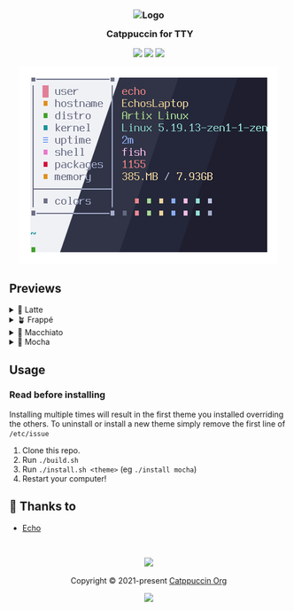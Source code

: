 <h3 align="center">
	<img src="https://raw.githubusercontent.com/catppuccin/catppuccin/main/assets/logos/exports/1544x1544_circle.png" width="100" alt="Logo"/><br/>
	<img src="https://raw.githubusercontent.com/catppuccin/catppuccin/main/assets/misc/transparent.png" height="30" width="0px"/>
	Catppuccin for TTY
</h3>

<p align="center">
	<a href="https://github.com/catppuccin/tty/stargazers"><img src="https://img.shields.io/github/stars/catppuccin/tty?colorA=363a4f&colorB=b7bdf8&style=for-the-badge"></a>
	<a href="https://github.com/catppuccin/tty/issues"><img src="https://img.shields.io/github/issues/catppuccin/tty?colorA=363a4f&colorB=f5a97f&style=for-the-badge"></a>
	<a href="https://github.com/catppuccin/tty/contributors"><img src="https://img.shields.io/github/contributors/catppuccin/tty?colorA=363a4f&colorB=a6da95&style=for-the-badge"></a>
</p>

<p align="center">
  <img src="assets/res.webp"/>
</p>

## Previews

<details>
<summary>🌻 Latte</summary>
<img src="assets/latte.webp"/>
</details>
<details>
<summary>🪴 Frappé</summary>
<img src="assets/frappe.webp"/>
</details>
<details>
<summary>🌺 Macchiato</summary>
<img src="assets/macchiato.webp"/>
</details>
<details>
<summary>🌿 Mocha</summary>
<img src="assets/mocha.webp"/>
</details>

## Usage
### Read before installing
Installing multiple times will result in the first theme you installed overriding the others. To uninstall or install a new theme simply remove the first line of `/etc/issue`

1. Clone this repo.
2. Run `./build.sh`
3. Run `./install.sh <theme>` (eg `./install mocha`)
4. Restart your computer!

## 💝 Thanks to

- [Echo](https://github.com/CallMeEchoCodes)

&nbsp;

<p align="center">
	<img src="https://raw.githubusercontent.com/catppuccin/catppuccin/main/assets/footers/gray0_ctp_on_line.svg?sanitize=true" />
</p>

<p align="center">
	Copyright &copy; 2021-present <a href="https://github.com/catppuccin" target="_blank">Catppuccin Org</a>
</p>

<p align="center">
	<a href="https://github.com/catppuccin/catppuccin/blob/main/LICENSE"><img src="https://img.shields.io/static/v1.svg?style=for-the-badge&label=License&message=MIT&logoColor=d9e0ee&colorA=363a4f&colorB=b7bdf8"/></a>
</p>
